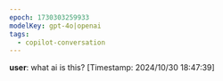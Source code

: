 ```yaml
---
epoch: 1730303259933
modelKey: gpt-4o|openai
tags:
  - copilot-conversation
---
```


**user**: what ai is this?
[Timestamp: 2024/10/30 18:47:39]
